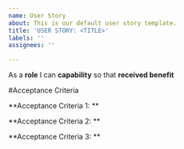```yaml
---
name: User Story
about: This is our default user story template.
title: 'USER STORY: <TITLE>'
labels: ''
assignees: ''

---
```


As a **role** I can **capability** so that **received benefit**

#Acceptance Criteria

**Acceptance Criteria 1: **

**Acceptance Criteria 2: **

**Acceptance Criteria 3: **
